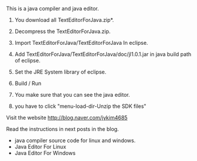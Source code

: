 This is a java compiler and java editor.

1. You download all TextEditorForJava.zip*.

2. Decompress the TextEditorForJava.zip.

3. Import TextEditorForJava/TextEditorForJava In eclipse.

4. Add TextEditorForJava/TextEditorForJava/doc/jl1.0.1.jar in java build path of eclipse.

5. Set the JRE System library of eclipse.

6. Build / Run

7. You make sure that you can see the java editor.

8. you have to click "menu-load-dir-Unzip the SDK files"



Visit the website http://blog.naver.com/jykim4685

Read the instructions in next posts in the blog.
- java compiler source code for linux and windows.
- Java Editor For Linux
- Java Editor For Windows

